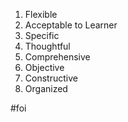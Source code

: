 1. Flexible
2. Acceptable to Learner
3. Specific
4. Thoughtful
5. Comprehensive
6. Objective
7. Constructive
8. Organized

#foi


